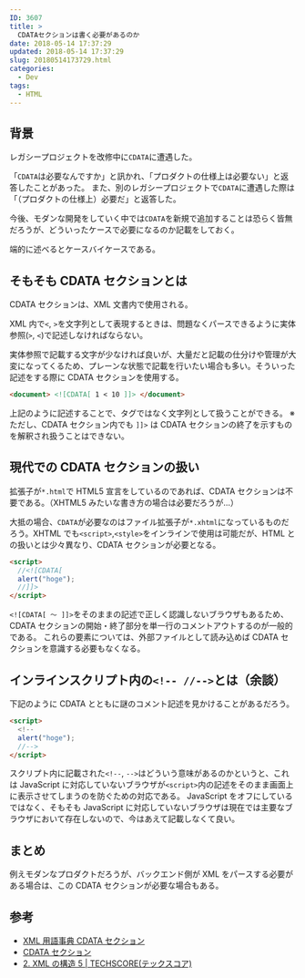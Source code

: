 ```yaml
---
ID: 3607
title: >
  CDATAセクションは書く必要があるのか
date: 2018-05-14 17:37:29
updated: 2018-05-14 17:37:29
slug: 20180514173729.html
categories:
  - Dev
tags:
  - HTML
---
```


## 背景

レガシープロジェクトを改修中に`CDATA`に遭遇した。

「`CDATA`は必要なんですか」と訊かれ、「プロダクトの仕様上は必要ない」と返答したことがあった。
また、別のレガシープロジェクトで`CDATA`に遭遇した際は「（プロダクトの仕様上）必要だ」と返答した。

今後、モダンな開発をしていく中では`CDATA`を新規で追加することは恐らく皆無だろうが、どういったケースで必要になるのか記載をしておく。

端的に述べるとケースバイケースである。

<!--more-->

## そもそも CDATA セクションとは

CDATA セクションは、XML 文書内で使用される。

XML 内で`<`, `>`を文字列として表現するときは、問題なくパースできるように実体参照(`>`, `<`)で記述しなければならない。

実体参照で記載する文字が少なければ良いが、大量だと記載の仕分けや管理が大変になってくるため、プレーンな状態で記載を行いたい場合も多い。そういった記述をする際に CDATA セクションを使用する。

```html
<document> <![CDATA[ 1 < 10 ]]> </document>
```

上記のように記述することで、タグではなく文字列として扱うことができる。
※ ただし、CDATA セクション内でも `]]>` は CDATA セクションの終了を示すものを解釈され扱うことはできない。

## 現代での CDATA セクションの扱い

拡張子が`*.html`で HTML5 宣言をしているのであれば、CDATA セクションは不要である。（XHTML5 みたいな書き方の場合は必要だろうが…）

大抵の場合、`CDATA`が必要なのはファイル拡張子が`*.xhtml`になっているものだろう。XHTML でも`<script>`,`<style>`をインラインで使用は可能だが、HTML との扱いとは少々異なり、CDATA セクションが必要となる。

```html
<script>
  //<![CDATA[
  alert("hoge");
  //]]>
</script>
```

`<![CDATA[ 〜 ]]>`をそのままの記述で正しく認識しないブラウザもあるため、CDATA セクションの開始・終了部分を単一行のコメントアウトするのが一般的である。
これらの要素については、外部ファイルとして読み込めば CDATA セクションを意識する必要もなくなる。

## インラインスクリプト内の`<!-- //-->`とは（余談）

下記のように CDATA とともに謎のコメント記述を見かけることがあるだろう。

```html
<script>
  <!--
  alert("hoge");
  //-->
</script>
```

スクリプト内に記載された`<!--`, `-->`はどういう意味があるのかというと、これは JavaScript に対応していないブラウザが`<script>`内の記述をそのまま画面上に表示させてしまうのを防ぐための対応である。
JavaScript をオフにしているではなく、そもそも JavaScript に対応していないブラウザは現在では主要なブラウザにおいて存在しないので、今はあえて記載しなくて良い。

## まとめ

例えモダンなプロダクトだろうが、バックエンド側が XML をパースする必要がある場合は、この CDATA セクションが必要な場合もある。

## 参考

- [XML 用語事典 CDATA セクション](http://www.atmarkit.co.jp/aig/01xml/cdata.html)
- [CDATA セクション](http://wisdom.sakura.ne.jp/web/xml/xml/xml7.html)
- [2. XML の構造 5 | TECHSCORE(テックスコア)](http://www.techscore.com/tech/XML/Basic/Basic2/2_3-2.html/)
